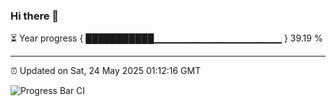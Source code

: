 ### Hi there 👋

⏳ Year progress { ███████████▁▁▁▁▁▁▁▁▁▁▁▁▁▁▁▁▁▁▁ } 39.19 %

---

⏰ Updated on Sat, 24 May 2025 01:12:16 GMT

![Progress Bar CI](https://github.com/liununu/liununu/workflows/Progress%20Bar%20CI/badge.svg)
